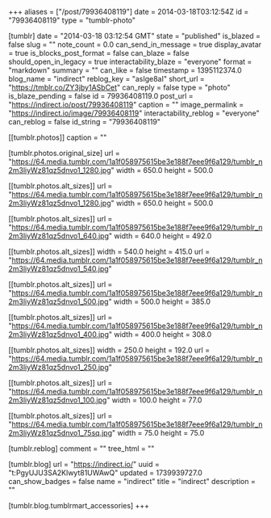 +++
aliases = ["/post/79936408119"]
date = 2014-03-18T03:12:54Z
id = "79936408119"
type = "tumblr-photo"

[tumblr]
date = "2014-03-18 03:12:54 GMT"
state = "published"
is_blazed = false
slug = ""
note_count = 0.0
can_send_in_message = true
display_avatar = true
is_blocks_post_format = false
can_blaze = false
should_open_in_legacy = true
interactability_blaze = "everyone"
format = "markdown"
summary = ""
can_like = false
timestamp = 1395112374.0
blog_name = "indirect"
reblog_key = "asIge8aI"
short_url = "https://tmblr.co/ZY3jby1ASbCet"
can_reply = false
type = "photo"
is_blaze_pending = false
id = 79936408119.0
post_url = "https://indirect.io/post/79936408119"
caption = ""
image_permalink = "https://indirect.io/image/79936408119"
interactability_reblog = "everyone"
can_reblog = false
id_string = "79936408119"

[[tumblr.photos]]
caption = ""

[tumblr.photos.original_size]
url = "https://64.media.tumblr.com/1a1f058975615be3e188f7eee9f6a129/tumblr_n2m3liyWz81qz5dnvo1_1280.jpg"
width = 650.0
height = 500.0

[[tumblr.photos.alt_sizes]]
url = "https://64.media.tumblr.com/1a1f058975615be3e188f7eee9f6a129/tumblr_n2m3liyWz81qz5dnvo1_1280.jpg"
width = 650.0
height = 500.0

[[tumblr.photos.alt_sizes]]
url = "https://64.media.tumblr.com/1a1f058975615be3e188f7eee9f6a129/tumblr_n2m3liyWz81qz5dnvo1_640.jpg"
width = 640.0
height = 492.0

[[tumblr.photos.alt_sizes]]
width = 540.0
height = 415.0
url = "https://64.media.tumblr.com/1a1f058975615be3e188f7eee9f6a129/tumblr_n2m3liyWz81qz5dnvo1_540.jpg"

[[tumblr.photos.alt_sizes]]
url = "https://64.media.tumblr.com/1a1f058975615be3e188f7eee9f6a129/tumblr_n2m3liyWz81qz5dnvo1_500.jpg"
width = 500.0
height = 385.0

[[tumblr.photos.alt_sizes]]
url = "https://64.media.tumblr.com/1a1f058975615be3e188f7eee9f6a129/tumblr_n2m3liyWz81qz5dnvo1_400.jpg"
width = 400.0
height = 308.0

[[tumblr.photos.alt_sizes]]
width = 250.0
height = 192.0
url = "https://64.media.tumblr.com/1a1f058975615be3e188f7eee9f6a129/tumblr_n2m3liyWz81qz5dnvo1_250.jpg"

[[tumblr.photos.alt_sizes]]
url = "https://64.media.tumblr.com/1a1f058975615be3e188f7eee9f6a129/tumblr_n2m3liyWz81qz5dnvo1_100.jpg"
width = 100.0
height = 77.0

[[tumblr.photos.alt_sizes]]
url = "https://64.media.tumblr.com/1a1f058975615be3e188f7eee9f6a129/tumblr_n2m3liyWz81qz5dnvo1_75sq.jpg"
width = 75.0
height = 75.0

[tumblr.reblog]
comment = ""
tree_html = ""

[tumblr.blog]
url = "https://indirect.io/"
uuid = "t:PgyUJU3SA2Klwyt81UWAwQ"
updated = 1739939727.0
can_show_badges = false
name = "indirect"
title = "indirect"
description = ""

[tumblr.blog.tumblrmart_accessories]
+++
